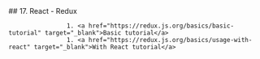 <!doctype html>
<html>
	<head>
		<title>React Exercises</title>##  17. React - Redux

					1. <a href="https://redux.js.org/basics/basic-tutorial" target="_blank">Basic tutorial</a>
					1. <a href="https://redux.js.org/basics/usage-with-react" target="_blank">With React tutorial</a>
					
